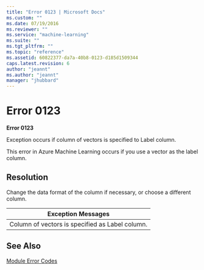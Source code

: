 ```yaml
---
title: "Error 0123 | Microsoft Docs"
ms.custom: ""
ms.date: 07/19/2016
ms.reviewer: ""
ms.service: "machine-learning"
ms.suite: ""
ms.tgt_pltfrm: ""
ms.topic: "reference"
ms.assetid: 60822377-da7a-40b8-0123-d185d1509344
caps.latest.revision: 6
author: "jeannt"
ms.author: "jeannt"
manager: "jhubbard"
---
```

# Error 0123
**Error 0123**  
  
 Exception occurs if column of vectors is specified to Label column.  
  
 This error in Azure Machine Learning occurs if you use a vector as the label column.  
  
## Resolution  
 Change the data format of the column if necessary, or choose a different column.  
  
|Exception Messages|  
|------------------------|  
|Column of vectors is specified as Label column.|  
  
## See Also  
 [Module Error Codes](../machine-learning-module-error-codes.md)